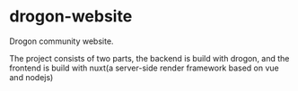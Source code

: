 # drogon-website
Drogon community website.

The project consists of two parts, the backend is build with drogon, and the frontend is build with
nuxt(a server-side render framework based on vue and nodejs)   